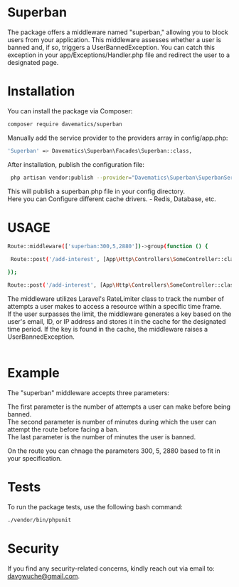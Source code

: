 # Superban
The package offers a middleware named "superban," allowing you to block users from your application. This middleware assesses whether a user is banned and, if so, triggers a UserBannedException. You can catch this exception in your app/Exceptions/Handler.php file and redirect the user to a designated page.
# Installation
You can install the package via Composer:

```bash
composer require davematics/superban
```

Manually add the service provider to the providers array in config/app.php:

```bash
'Superban' => Davematics\Superban\Facades\Superban::class,
```

After installation, publish the configuration file:

```bash
 php artisan vendor:publish --provider="Davematics\Superban\SuperbanServiceProvider"
```
This will publish a superban.php file in your config directory.
<br>
Here you can Configure different cache drivers. - Redis, Database, etc.

# USAGE
```bash
Route::middleware(['superban:300,5,2880'])->group(function () {

 Route::post('/add-interest', [App\Http\Controllers\SomeController::class, 'index']);

});
```

```bash
Route::post('/add-interest', [App\Http\Controllers\SomeController::class, 'index'])->middleware(['superban:300,5,2880']);

```
The middleware utilizes Laravel's RateLimiter class to track the number of attempts a user makes to access a resource within a specific time frame. <br>
If the user surpasses the limit, the middleware generates a key based on the user's email, ID, or IP address and stores it in the cache for the designated time period. If the key is found in the cache, the middleware raises a UserBannedException.
<br><br>
# Example
The "superban" middleware accepts three parameters: <br>

The first parameter is the number of attempts a user can make before being banned. <br>
The second parameter is number of minutes during which the user can attempt the route before facing a ban. <br>
The last parameter is the number of minutes the user is banned. <br>

On the route you can chnage the parameters 300, 5, 2880 based to fit in your specification.

# Tests
To run the package tests, use the following bash command:

```bash
./vendor/bin/phpunit
```
# Security
If you find any security-related concerns, kindly reach out via email to: davgwuche@gmail.com.
